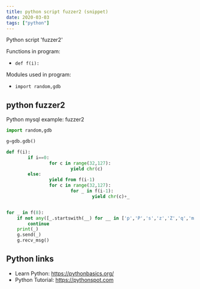 ```yaml
---
title: python script fuzzer2 (snippet)
date: 2020-03-03
tags: ["python"]
---
```

Python script 'fuzzer2'

Functions in program: 
* `def f(i):`

Modules used in program: 
* `import random,gdb`

## python fuzzer2

Python mysql example: fuzzer2

```python
import random,gdb

g=gdb.gdb()

def f(i):
        if i==0:
                for c in range(32,127):
                        yield chr(c)
        else:
                yield from f(i-1)
                for c in range(32,127):
                        for _ in f(i-1):
                                yield chr(c)+_


for _ in f(8):
    if not any([_.startswith(__) for __ in ['p','P','s','z','Z','q','m','M','e']]):
        continue
    print(_)
    g.send(_)
    g.recv_msg()


```

## Python links

- Learn Python: https://pythonbasics.org/
- Python Tutorial: https://pythonspot.com
